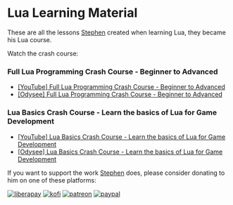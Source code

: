 # Lua Learning Material

These are all the lessons [Stephen](https://github.com/WeebNetsu) created when learning Lua, they became his Lua course.

Watch the crash course:

### Full Lua Programming Crash Course - Beginner to Advanced

- [[YouTube] Full Lua Programming Crash Course - Beginner to Advanced](https://youtu.be/1srFmjt1Ib0)
- [[Odysee] Full Lua Programming Crash Course - Beginner to Advanced](https://odysee.com/@stevesteacher:0/lua-crash-course:d?r=B9JfZ7wuBKSwBg3uShCNc3kUWcFtu2gH)

### Lua Basics Crash Course - Learn the basics of Lua for Game Development

- [[YouTube] Lua Basics Crash Course - Learn the basics of Lua for Game Development](https://youtu.be/zDKK_1hxW_o)
- [[Odysee] Lua Basics Crash Course - Learn the basics of Lua for Game Development](https://odysee.com/@stevesteacher:0/lua-basics-crash-course:3?r=B9JfZ7wuBKSwBg3uShCNc3kUWcFtu2gH)

If you want to support the work [Stephen](https://github.com/WeebNetsu) does, please consider donating to him on one of these platforms:

[<img alt="liberapay" src="https://img.shields.io/badge/-LiberaPay-EBC018?style=flat-square&logo=liberapay&logoColor=white" />](https://liberapay.com/stevesteacher/)
[<img alt="kofi" src="https://img.shields.io/badge/-Kofi-7648BB?style=flat-square&logo=ko-fi&logoColor=white" />](https://ko-fi.com/stevesteacher)
[<img alt="patreon" src="https://img.shields.io/badge/-Patreon-F43F4B?style=flat-square&logo=patreon&logoColor=white" />](https://www.patreon.com/Stevesteacher)
[<img alt="paypal" src="https://img.shields.io/badge/-PayPal-0c1a55?style=flat-square&logo=paypal&logoColor=white" />](https://www.paypal.com/donate/?hosted_button_id=P9V2M4Q6WYHR8)
